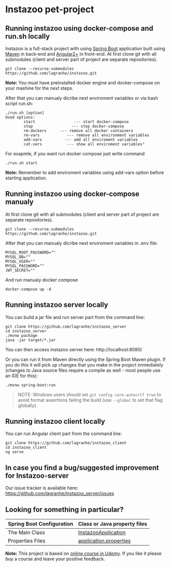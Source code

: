 # Instazoo pet-project

## Running instazoo using docker-compose and run.sh locally
Instazoo is a full-stack project with using [Spring Boot](https://spring.io/guides/gs/spring-boot) application built using [Maven](https://spring.io/guides/gs/maven/) in back-end and [Angular2+](https://angular.io/) in front-end. At first clone git with all submodules (client and server part of project are separate repositories).
```
git clone --recurse-submodules https://github.com/lagranhe/instazoo.git
```
**Note:** You must have preinstalled docker engine and docker-compose on your mashine for the next steps.

After that you can manualy dicribe next enviroment variables or via bash script run.sh: 
```
./run.sh [option]
Used options:
        start                 --- start docker-compose
        stop                 --- stop docker-compose
        rm-dockers      --- remove all docker containers
        rm-vars            --- remove all environment variables
        add-vars          --- add all enviroment variables
        cat-vars           --- show all enviroment variables"
```
For exapmle, if you want run docker compose just write command
```
./run.sh start
```
**Note:** Remember to add enviroment variables using add-vars option before starting application.

## Running instazoo using docker-compose manualy

At first clone git with all submodules (client and server part of project are separate repositories).
```
git clone --recurse-submodules https://github.com/lagranhe/instazoo.git
```
After that you can manualy dicribe next enviroment variables in .env file: 
```
MYSQL_ROOT_PASSWORD=""
MYSQL_DB=""
MYSQL_USER=""
MYSQL_PASSWORD=""
JWT_SECRET=""
```
And run manualy docker compose
```
docker-compose up -d
```
## Running instazoo server locally
You can build a jar file and run server part from the command line:

```
git clone https://github.com/lagranhe/instazoo_server
cd instazoo_server
./mvnw package
java -jar target/*.jar
```

You can then access instazoo server here: http://localhost:8080/

Or you can run it from Maven directly using the Spring Boot Maven plugin. If you do this it will pick up changes that you make in the project immediately (changes to Java source files require a compile as well - most people use an IDE for this):

```
./mvnw spring-boot:run
```

> NOTE: Windows users should set `git config core.autocrlf true` to avoid format assertions failing the build (use `--global` to set that flag globally).

## Running instazoo client locally

You can run Angular client part from the command line:


```
git clone https://github.com/lagranhe/instazoo_client
cd instazoo_client
ng serve
```


## In case you find a bug/suggested improvement for Instazoo-server
Our issue tracker is available here: https://github.com/lagranhe/instazoo_server/issues

## Looking for something in particular?

|Spring Boot Configuration | Class or Java property files  |
|--------------------------|---|
|The Main Class | [InstazooApplication](https://github.com/lagranhe/instazoo_server/blob/2dcdd302734175074a705cdc2e6bad97a8483705/src/main/java/com/example/instazoo/InstazooApplication.java) |
|Properties Files | [application.properties](https://github.com/lagranhe/instazoo_server/blob/2dcdd302734175074a705cdc2e6bad97a8483705/src/main/resources/application.properties) |

**Note:** This project is based on [online course in Udemy](https://www.udemy.com/course/full-stack-java-spring-angular/). If you like it please buy a course and leave your positive feedback.